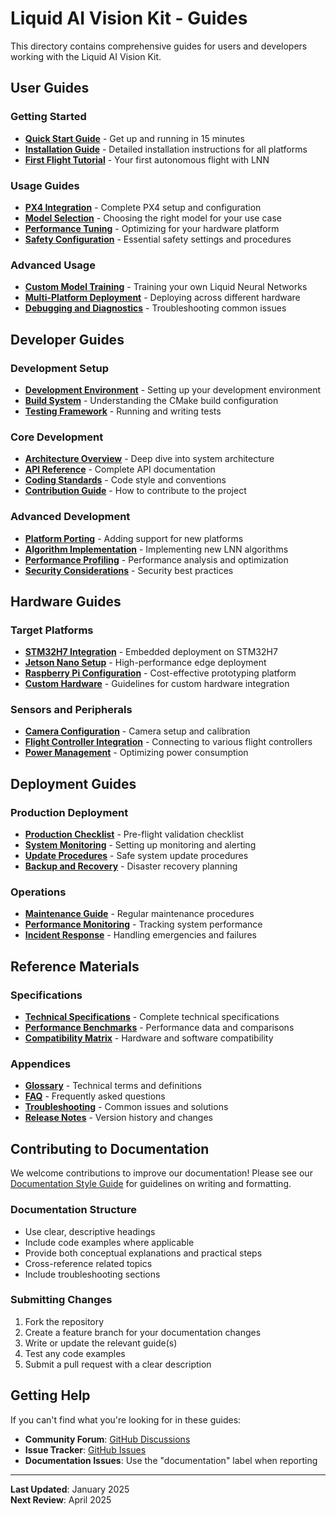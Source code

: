 # Liquid AI Vision Kit - Guides

This directory contains comprehensive guides for users and developers working with the Liquid AI Vision Kit.

## User Guides

### Getting Started
- **[Quick Start Guide](user/quick-start.md)** - Get up and running in 15 minutes
- **[Installation Guide](user/installation.md)** - Detailed installation instructions for all platforms
- **[First Flight Tutorial](user/first-flight.md)** - Your first autonomous flight with LNN

### Usage Guides
- **[PX4 Integration](user/px4-integration.md)** - Complete PX4 setup and configuration
- **[Model Selection](user/model-selection.md)** - Choosing the right model for your use case
- **[Performance Tuning](user/performance-tuning.md)** - Optimizing for your hardware platform
- **[Safety Configuration](user/safety-configuration.md)** - Essential safety settings and procedures

### Advanced Usage
- **[Custom Model Training](user/custom-training.md)** - Training your own Liquid Neural Networks
- **[Multi-Platform Deployment](user/multi-platform.md)** - Deploying across different hardware
- **[Debugging and Diagnostics](user/debugging.md)** - Troubleshooting common issues

## Developer Guides

### Development Setup
- **[Development Environment](developer/dev-environment.md)** - Setting up your development environment
- **[Build System](developer/build-system.md)** - Understanding the CMake build configuration
- **[Testing Framework](developer/testing.md)** - Running and writing tests

### Core Development
- **[Architecture Overview](developer/architecture.md)** - Deep dive into system architecture
- **[API Reference](developer/api-reference.md)** - Complete API documentation
- **[Coding Standards](developer/coding-standards.md)** - Code style and conventions
- **[Contribution Guide](developer/contributing.md)** - How to contribute to the project

### Advanced Development
- **[Platform Porting](developer/platform-porting.md)** - Adding support for new platforms
- **[Algorithm Implementation](developer/algorithms.md)** - Implementing new LNN algorithms
- **[Performance Profiling](developer/profiling.md)** - Performance analysis and optimization
- **[Security Considerations](developer/security.md)** - Security best practices

## Hardware Guides

### Target Platforms
- **[STM32H7 Integration](hardware/stm32h7.md)** - Embedded deployment on STM32H7
- **[Jetson Nano Setup](hardware/jetson-nano.md)** - High-performance edge deployment
- **[Raspberry Pi Configuration](hardware/raspberry-pi.md)** - Cost-effective prototyping platform
- **[Custom Hardware](hardware/custom-hardware.md)** - Guidelines for custom hardware integration

### Sensors and Peripherals
- **[Camera Configuration](hardware/cameras.md)** - Camera setup and calibration
- **[Flight Controller Integration](hardware/flight-controllers.md)** - Connecting to various flight controllers
- **[Power Management](hardware/power-management.md)** - Optimizing power consumption

## Deployment Guides

### Production Deployment
- **[Production Checklist](deployment/production-checklist.md)** - Pre-flight validation checklist
- **[System Monitoring](deployment/monitoring.md)** - Setting up monitoring and alerting
- **[Update Procedures](deployment/updates.md)** - Safe system update procedures
- **[Backup and Recovery](deployment/backup-recovery.md)** - Disaster recovery planning

### Operations
- **[Maintenance Guide](deployment/maintenance.md)** - Regular maintenance procedures
- **[Performance Monitoring](deployment/performance-monitoring.md)** - Tracking system performance
- **[Incident Response](deployment/incident-response.md)** - Handling emergencies and failures

## Reference Materials

### Specifications
- **[Technical Specifications](reference/specifications.md)** - Complete technical specifications
- **[Performance Benchmarks](reference/benchmarks.md)** - Performance data and comparisons
- **[Compatibility Matrix](reference/compatibility.md)** - Hardware and software compatibility

### Appendices
- **[Glossary](reference/glossary.md)** - Technical terms and definitions
- **[FAQ](reference/faq.md)** - Frequently asked questions
- **[Troubleshooting](reference/troubleshooting.md)** - Common issues and solutions
- **[Release Notes](reference/release-notes.md)** - Version history and changes

## Contributing to Documentation

We welcome contributions to improve our documentation! Please see our [Documentation Style Guide](meta/documentation-style.md) for guidelines on writing and formatting.

### Documentation Structure
- Use clear, descriptive headings
- Include code examples where applicable
- Provide both conceptual explanations and practical steps
- Cross-reference related topics
- Include troubleshooting sections

### Submitting Changes
1. Fork the repository
2. Create a feature branch for your documentation changes
3. Write or update the relevant guide(s)
4. Test any code examples
5. Submit a pull request with a clear description

## Getting Help

If you can't find what you're looking for in these guides:

- **Community Forum**: [GitHub Discussions](https://github.com/yourusername/liquid-ai-vision-kit/discussions)
- **Issue Tracker**: [GitHub Issues](https://github.com/yourusername/liquid-ai-vision-kit/issues)
- **Documentation Issues**: Use the "documentation" label when reporting

---

**Last Updated**: January 2025  
**Next Review**: April 2025